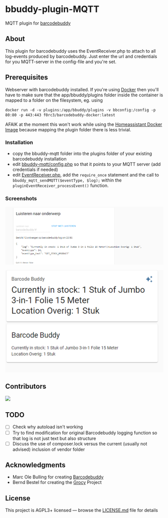 # bbuddy-plugin-MQTT
 MQTT plugin for [barcodebuddy](https://github.com/Forceu/barcodebuddy)
 
 
## About

This plugin for barcodebuddy uses the EventReceiver.php to attach to all log-events produced by barcodebuddy.
Just enter the url and credentials for you MQTT-server in the config-file and you're set.


## Prerequisites

Webserver with barcodebuddy installed.
If you're using [Docker](https://github.com/Forceu/barcodebuddy-docker) then you'll have to make sure that the app/bbuddy/plugins folder inside the container is mapped to a folder on the filesystem, eg. using
```
docker run -d -v plugins:/app/bbuddy/plugins -v bbconfig:/config -p 80:80 -p 443:443 f0rc3/barcodebuddy-docker:latest
```
AFAIK at the moment this won't work while using the [Homeassistant Docker Image](https://github.com/Forceu/barcodebuddy-homeassistant) because mapping the plugin folder there is less trivial.

### Installation
- copy the bbuddy-mqtt folder into the plugins folder of your existing barcodebuddy installation
- edit [bbuddy-mqtt/config.php](bbuddy-mqtt/config.php) so that it points to your MQTT server (add credentials if needed)
- edit [EventReceiver.php](EventReceiver.php), add the `require_once` statement and the call to `bbuddy_mqtt_sendMQTT($eventType, $log);` within the `pluginEventReceiver_processEvent()` function.

### Screenshots
![Screenshot of the raw result in Home Assistant](https://raw.githubusercontent.com/PiAir/bbuddy-plugin-MQTT/main/resources/screenshot_1.png)

![Screenshot of the nicer result in Home Assistant](https://raw.githubusercontent.com/PiAir/bbuddy-plugin-MQTT/main/resources/screenshot_2.png)

## Contributors
<a href="https://github.com/PiAir/bbuddy-plugin-MQTT/graphs/contributors">
  <img src="https://contributors-img.web.app/image?repo=PiAir/bbuddy-plugin-MQTT" />
</a>

## TODO
- [ ] Check why autoload isn't working
- [ ] Try to find modification for original Barcodebuddy logging function so that log is not just text but also structure
- [ ] Discuss the use of composer.lock versus the current (usually not advised) inclusion of vendor folder 

## Acknowledgments

* Marc Ole Bulling for creating [Barcodebuddy](https://github.com/Forceu/barcodebuddy)
* Bernd Bestel for creating the [Grocy](https://github.com/grocy/grocy) Project


## License

This project is AGPL3+ licensed — browse the [LICENSE.md](LICENSE.md) file for details
